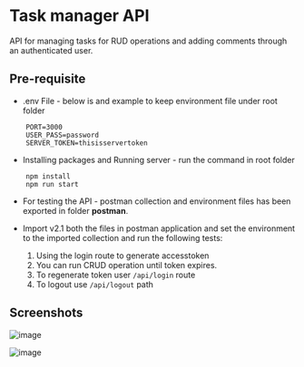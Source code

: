 
# Task manager API

API for managing tasks for RUD operations and adding comments through an authenticated user.

## Pre-requisite

- .env File - below is and example to keep environment file under root folder
```
    PORT=3000
    USER_PASS=password
    SERVER_TOKEN=thisisservertoken
```
- Installing packages and Running server - run the command in root folder

```
    npm install
    npm run start
```
- For testing the API - postman collection and environment files has been exported in folder **postman**. 

- Import v2.1 both the files in postman application and set the environment to the imported collection and run the following tests:

    1. Using the login route to generate accesstoken
    2. You can run CRUD operation until token expires.
    3. To regenerate token user ```/api/login``` route
    4. To logout use ```/api/logout``` path

## Screenshots

![image](https://github.com/user-attachments/assets/57bc983e-381c-4983-8ddd-fb1e651a6beb)

![image](https://github.com/user-attachments/assets/d43e2979-9d66-4863-bfb2-997994377991)

